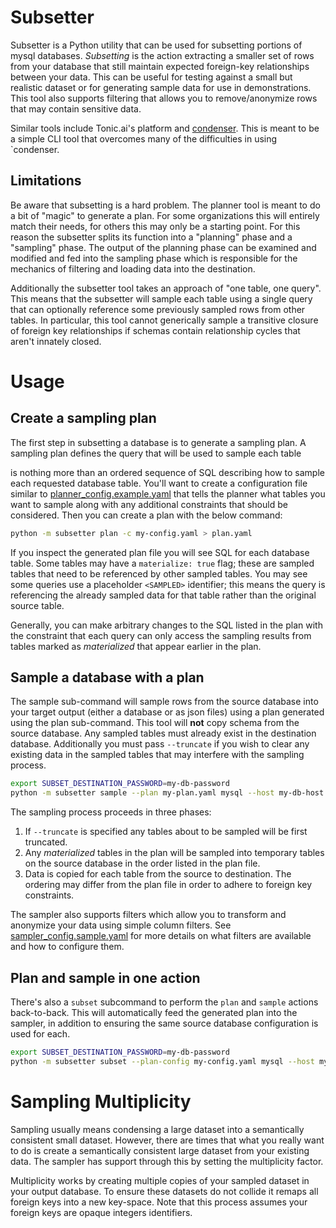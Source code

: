 # Subsetter

Subsetter is a Python utility that can be used for subsetting portions of
mysql databases. _Subsetting_ is the action extracting a smaller set of rows
from your database that still maintain expected foreign-key relationships
between your data. This can be useful for testing against a small but
realistic dataset or for generating sample data for use in demonstrations.
This tool also supports filtering that allows you to remove/anonymize rows that
may contain sensitive data.

Similar tools include Tonic.ai's platform and [condenser](https://github.com/TonicAI/condenser).
This is meant to be a simple CLI tool that overcomes many of the difficulties in
using `condenser.

## Limitations

Be aware that subsetting is a hard problem. The planner tool is meant to do a
bit of "magic" to generate a plan. For some organizations this will entirely
match their needs, for others this may only be a starting point. For this reason
the subsetter splits its function into a "planning" phase and a "sampling"
phase. The output of the planning phase can be examined and modified and fed
into the sampling phase which is responsible for the mechanics of filtering
and loading data into the destination.

Additionally the subsetter tool takes an approach of "one table, one query". This
means that the subsetter will sample each table using a single query that can
optionally reference some previously sampled rows from other tables. In
particular, this tool cannot generically sample a transitive closure of foreign
key relationships if schemas contain relationship cycles that aren't innately
closed.

# Usage

## Create a sampling plan

The first step in subsetting a database is to generate a sampling plan. A
sampling plan defines the query that will be used to sample each table

is nothing more than an ordered sequence of SQL describing how
to sample each requested database table. You'll want to create a configuration
file similar to [planner_config.example.yaml](planner_config.example.yaml) that
tells the planner what tables you want to sample along with any additional
constraints that should be considered. Then you can create a plan with the
below command:

```sh
python -m subsetter plan -c my-config.yaml > plan.yaml
```

If you inspect the generated plan file you will see SQL for each database table.
Some tables may have a `materialize: true` flag; these are sampled tables that
need to be referenced by other sampled tables. You may see some queries use a
placeholder `<SAMPLED>` identifier; this means the query is referencing the
already sampled data for that table rather than the original source table.

Generally, you can make arbitrary changes to the SQL listed in the plan with the
constraint that each query can only access the sampling results from
tables marked as _materialized_ that appear earlier in the plan.

## Sample a database with a plan

The sample sub-command will sample rows from the source database into your
target output (either a database or as json files) using a plan generated
using the plan sub-command. This tool will **not** copy schema from the source
database. Any sampled tables must already exist in the destination database.
Additionally you must pass `--truncate` if you wish to clear any existing data
in the sampled tables that may interfere with the sampling process.

```sh
export SUBSET_DESTINATION_PASSWORD=my-db-password
python -m subsetter sample --plan my-plan.yaml mysql --host my-db-host --user my-db-user
```
The sampling process proceeds in three phases:

1. If `--truncate` is specified any tables about to be sampled will be first truncated.
2. Any _materialized_ tables in the plan will be sampled into temporary tables
on the source database in the order listed in the plan file.
3. Data is copied for each table from the source to destination. The ordering
may differ from the plan file in order to adhere to foreign key constraints.

The sampler also supports filters which allow you to transform and anonymize your
data using simple column filters. See
[sampler_config.sample.yaml](sampler_config.sample.yaml) for more details on what
filters are available and how to configure them.

## Plan and sample in one action

There's also a `subset` subcommand to perform the `plan` and `sample` actions
back-to-back. This will automatically feed the generated plan into the sampler,
in addition to ensuring the same source database configuration is used for
each.

```sh
export SUBSET_DESTINATION_PASSWORD=my-db-password
python -m subsetter subset --plan-config my-config.yaml mysql --host my-db-host --user my-db-user
```

# Sampling Multiplicity

Sampling usually means condensing a large dataset into a semantically consistent
small dataset. However, there are times that what you really want to do is
create a semantically consistent large dataset from your existing data. The
sampler has support through this by setting the multiplicity factor.

Multiplicity works by creating multiple copies of your sampled dataset in your
output database. To ensure these datasets do not collide it remaps all foreign
keys into a new key-space. Note that this process assumes your foreign keys are
opaque integers identifiers.
